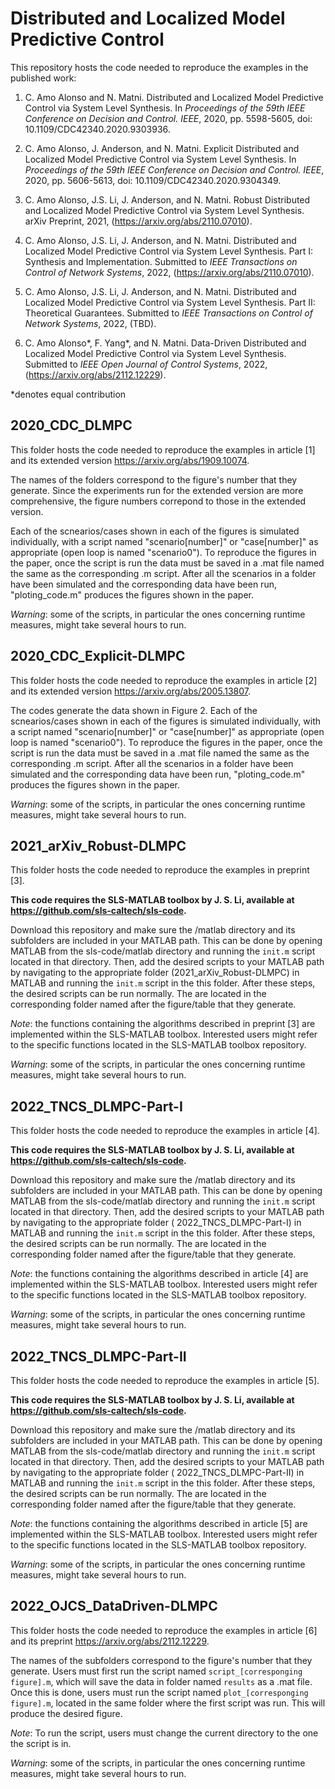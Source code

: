 # Distributed and Localized Model Predictive Control

This repository hosts the code needed to reproduce the examples in the published work:

1. C. Amo Alonso and N. Matni. Distributed and Localized Model Predictive Control via System Level Synthesis. In _Proceedings of the 59th IEEE Conference on Decision and Control. IEEE_, 2020, pp. 5598-5605, doi: 10.1109/CDC42340.2020.9303936.

2. C. Amo Alonso, J. Anderson, and N. Matni. Explicit Distributed and Localized Model Predictive Control via System Level Synthesis. In _Proceedings of the 59th IEEE Conference on Decision and Control. IEEE_, 2020, pp. 5606-5613, doi: 10.1109/CDC42340.2020.9304349.

3. C. Amo Alonso, J.S. Li, J. Anderson, and N. Matni. Robust Distributed and Localized Model Predictive Control via System Level Synthesis. arXiv Preprint, 2021, (https://arxiv.org/abs/2110.07010).

4. C. Amo Alonso, J.S. Li, J. Anderson, and N. Matni. Distributed and Localized Model Predictive Control via System Level Synthesis. Part I: Synthesis and Implementation. Submitted to _IEEE Transactions on Control of Network Systems_, 2022, (https://arxiv.org/abs/2110.07010).

5. C. Amo Alonso, J.S. Li, J. Anderson, and N. Matni. Distributed and Localized Model Predictive Control via System Level Synthesis. Part II: Theoretical Guarantees. Submitted to _IEEE Transactions on Control of Network Systems_, 2022, (TBD).

6. C. Amo Alonso*, F. Yang*, and N. Matni. Data-Driven Distributed and Localized Model Predictive Control via System Level Synthesis. Submitted to _IEEE Open Journal of Control Systems_, 2022, (https://arxiv.org/abs/2112.12229).

*denotes equal contribution

## 2020_CDC_DLMPC

This folder hosts the code needed to reproduce the examples in article [1] and its extended version https://arxiv.org/abs/1909.10074. 

The names of the folders correspond to the figure's number that they generate. Since the experiments run for the extended version are more comprehensive, the figure numbers correpond to those in the extended version. 

Each of the scnearios/cases shown in each of the figures is simulated individually, with a script named "scenario[number]" or "case[number]" as appropriate (open loop is named "scenario0"). To reproduce the figures in the paper, once the script is run the data must be saved in a .mat file named the same as the corresponding .m script. After all the scenarios in a folder have been simulated and the corresponding data have been run, "ploting_code.m" produces the figures shown in the paper.  

*Warning*: some of the scripts, in particular the ones concerning runtime measures, might take several hours to run.

## 2020_CDC_Explicit-DLMPC

This folder hosts the code needed to reproduce the examples in article [2] and its extended version https://arxiv.org/abs/2005.13807. 

The codes generate the data shown in Figure 2. Each of the scnearios/cases shown in each of the figures is simulated individually, with a script named "scenario[number]" or "case[number]" as appropriate (open loop is named "scenario0"). To reproduce the figures in the paper, once the script is run the data must be saved in a .mat file named the same as the corresponding .m script. After all the scenarios in a folder have been simulated and the corresponding data have been run, "ploting_code.m" produces the figures shown in the paper.  

*Warning*: some of the scripts, in particular the ones concerning runtime measures, might take several hours to run.

## 2021_arXiv_Robust-DLMPC

This folder hosts the code needed to reproduce the examples in preprint [3].

**This code requires the SLS-MATLAB toolbox by J. S. Li, available at https://github.com/sls-caltech/sls-code.** 

Download this repository and make sure the /matlab directory and its subfolders are included in your MATLAB path. This can be done by opening MATLAB from the sls-code/matlab directory and running the `init.m` script located in that directory. Then, add the desired scripts to your MATLAB path by navigating to the appropriate folder (2021_arXiv_Robust-DLMPC) in MATLAB and running the `init.m` script in the this folder. After these steps, the desired scripts can be run normally. The are located in the corresponding folder named after the figure/table that they generate. 

*Note*: the functions containing the algorithms described in preprint [3] are implemented within the SLS-MATLAB toolbox. Interested users might refer to the specific functions located in the SLS-MATLAB toolbox repository.

*Warning*: some of the scripts, in particular the ones concerning runtime measures, might take several hours to run.

## 2022_TNCS_DLMPC-Part-I

This folder hosts the code needed to reproduce the examples in article [4].

**This code requires the SLS-MATLAB toolbox by J. S. Li, available at https://github.com/sls-caltech/sls-code.** 

Download this repository and make sure the /matlab directory and its subfolders are included in your MATLAB path. This can be done by opening MATLAB from the sls-code/matlab directory and running the `init.m` script located in that directory. Then, add the desired scripts to your MATLAB path by navigating to the appropriate folder ( 2022_TNCS_DLMPC-Part-I) in MATLAB and running the `init.m` script in the this folder. After these steps, the desired scripts can be run normally. The are located in the corresponding folder named after the figure/table that they generate. 

*Note*: the functions containing the algorithms described in article [4] are implemented within the SLS-MATLAB toolbox. Interested users might refer to the specific functions located in the SLS-MATLAB toolbox repository.

*Warning*: some of the scripts, in particular the ones concerning runtime measures, might take several hours to run.

## 2022_TNCS_DLMPC-Part-II

This folder hosts the code needed to reproduce the examples in article [5].

**This code requires the SLS-MATLAB toolbox by J. S. Li, available at https://github.com/sls-caltech/sls-code.** 

Download this repository and make sure the /matlab directory and its subfolders are included in your MATLAB path. This can be done by opening MATLAB from the sls-code/matlab directory and running the `init.m` script located in that directory. Then, add the desired scripts to your MATLAB path by navigating to the appropriate folder ( 2022_TNCS_DLMPC-Part-II) in MATLAB and running the `init.m` script in the this folder. After these steps, the desired scripts can be run normally. The are located in the corresponding folder named after the figure/table that they generate. 

*Note*: the functions containing the algorithms described in article [5] are implemented within the SLS-MATLAB toolbox. Interested users might refer to the specific functions located in the SLS-MATLAB toolbox repository.

*Warning*: some of the scripts, in particular the ones concerning runtime measures, might take several hours to run.

## 2022_OJCS_DataDriven-DLMPC

This folder hosts the code needed to reproduce the examples in article [6] and its preprint https://arxiv.org/abs/2112.12229.

The names of the subfolders correspond to the figure's number that they generate. Users must first run the script named `script_[corresponging figure].m`, which will save the data in folder named `results` as a .mat file. Once this is done, users must run the script named `plot_[corresponging figure].m`, located in the same folder where the first script was run. This will produce the desired figure. 

*Note*: To run the script, users must change the current directory to the one the script is in.

*Warning*: some of the scripts, in particular the ones concerning runtime measures, might take several hours to run.

